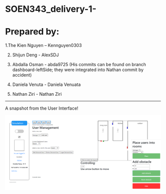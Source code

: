 # SOEN343_delivery-1-
<h1> Prepared by: </h1>

1.The Kien Nguyen – Kennguyen0303

2. Shijun Deng - AlexSDJ

3. Abdalla Osman - abda9725 (His commits can be found on branch dashboard-leftSide; they were integrated into Nathan commit by accident)

4. Daniela Venuta - Daniela Venuata

5. Nathan Ziri - Nathan Ziri

--------------------------------------

A snapshot from the User Interface!

<img src="Snapshot.PNG"/>
